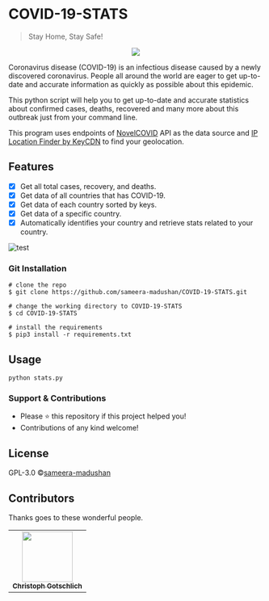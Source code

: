 # COVID-19-STATS

> Stay Home, Stay Safe!

<p align="center">
  <img src="https://user-images.githubusercontent.com/55880211/78421119-ee9f7b80-7672-11ea-8f11-c168d97e864f.png">
</p>

Coronavirus disease (COVID-19) is an infectious disease caused by a newly discovered coronavirus. People all around the world are eager to get up-to-date and accurate information as quickly as possible about this epidemic. 

This python script will help you to get up-to-date and accurate statistics about confirmed cases, deaths, recovered and many more about this outbreak just from your command line. 

This program uses endpoints of [NovelCOVID](https://github.com/novelcovid/api) API as the data source and [IP Location Finder by KeyCDN](https://tools.keycdn.com/geo) to find your geolocation.

## Features
- [x] Get all total cases, recovery, and deaths.
- [x] Get data of all countries that has COVID-19.
- [x] Get data of each country sorted by keys.
- [x] Get data of a specific country. 
- [x] Automatically identifies your country and retrieve stats related to your country.  

![test](https://user-images.githubusercontent.com/55880211/77434525-02431a80-6e07-11ea-8305-25280c3dbd11.gif)

### Git Installation
```
# clone the repo
$ git clone https://github.com/sameera-madushan/COVID-19-STATS.git

# change the working directory to COVID-19-STATS
$ cd COVID-19-STATS

# install the requirements
$ pip3 install -r requirements.txt
```

## Usage

```
python stats.py
```
### Support & Contributions
- Please ⭐️ this repository if this project helped you!
- Contributions of any kind welcome!

## License
GPL-3.0 ©[sameera-madushan](https://github.com/sameera-madushan)

## Contributors

Thanks goes to these wonderful people.

<table>
  <tr>
    <td align="center"><a href="https://github.com/currychris"><img src="https://avatars0.githubusercontent.com/u/38907412?s=400&v=4" width="100px;" alt=""/><br /><sub><b>Christoph Gotschlich</b></sub></a></td>

</table>
